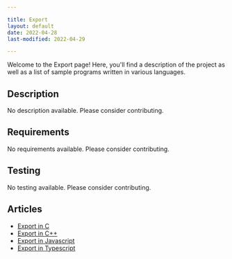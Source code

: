 ```yaml
---

title: Export
layout: default
date: 2022-04-28
last-modified: 2022-04-29

---
```


Welcome to the Export page! Here, you'll find a description of the project as well as a list of sample programs written in various languages.

## Description

No description available. Please consider contributing.

## Requirements

No requirements available. Please consider contributing.

## Testing

No testing available. Please consider contributing.

## Articles

- [Export in C](https://sampleprograms.io/projects/import-export/c)
- [Export in C++](https://sampleprograms.io/projects/import-export/c-plus-plus)
- [Export in Javascript](https://sampleprograms.io/projects/import-export/javascript)
- [Export in Typescript](https://sampleprograms.io/projects/import-export/typescript)